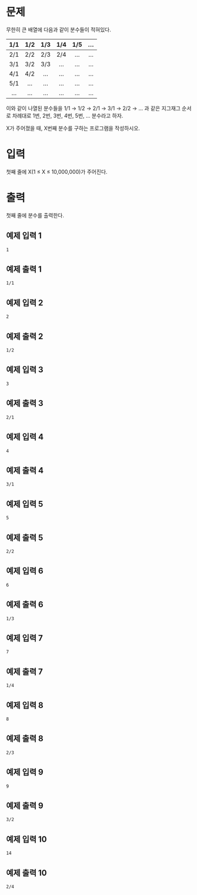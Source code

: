 문제
===========
무한히 큰 배열에 다음과 같이 분수들이 적혀있다.

|1/1|	1/2|	1/3|	1/4|	1/5|	…|
|:---:|:---:|:---:|:---:|:---:|:---:|
|2/1|	2/2|	2/3|	2/4|	…|	…|
|3/1	|3/2	|3/3|	…	|…	|…|
|4/1|	4/2|	…|	…|	…|	…|
|5/1	|…|	…	|…	|…	|…|
|…	|…	|…	|…	|…	|…|

이와 같이 나열된 분수들을 1/1 → 1/2 → 2/1 → 3/1 → 2/2 → … 과 같은 지그재그 순서로 차례대로 1번, 2번, 3번, 4번, 5번, … 분수라고 하자.

X가 주어졌을 때, X번째 분수를 구하는 프로그램을 작성하시오.

입력
========
첫째 줄에 X(1 ≤ X ≤ 10,000,000)가 주어진다.

출력
=========
첫째 줄에 분수를 출력한다.

예제 입력 1
--------
```
1
```
예제 출력 1 
----------
```
1/1
```
예제 입력 2 
----------
```
2
```
예제 출력 2 
-------
```
1/2
```
예제 입력 3 
---------
```
3
```
예제 출력 3 
----------
```
2/1
```
예제 입력 4 
----------
```
4
```
예제 출력 4 
-----------
```
3/1
```
예제 입력 5 
-----------
```
5
```
예제 출력 5 
------------
```
2/2
```
예제 입력 6 
-----------
```
6
```
예제 출력 6 
----------
```
1/3
```
예제 입력 7 
-----------
```
7
```
예제 출력 7 
----------
```
1/4
```
예제 입력 8 
----------
```
8
```
예제 출력 8 
----------
```
2/3
```
예제 입력 9 
---------
```
9
```
예제 출력 9 
----------
```
3/2
```
예제 입력 10 
---------
```
14
```
예제 출력 10 
----------
```
2/4
```

